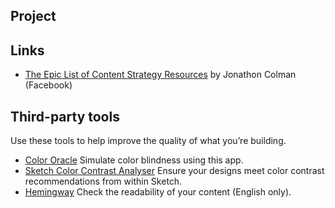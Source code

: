 ## Project


## Links

- [The Epic List of Content Strategy Resources](http://www.jonathoncolman.org/2013/02/04/content-strategy-resources/) 
  by Jonathon Colman (Facebook)



## Third-party tools

Use these tools to help improve the quality of what you’re building.

- [Color Oracle](http://colororacle.org/) Simulate color blindness using this app.
- [Sketch Color Contrast Analyser](https://github.com/getflourish/Sketch-Color-Contrast-Analyser) Ensure your designs meet color contrast recommendations from within Sketch.
- [Hemingway](http://www.hemingwayapp.com/) Check the readability of your content (English only).
